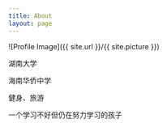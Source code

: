 ```yaml
---
title: About
layout: page
---
```

![Profile Image]({{ site.url }}/{{ site.picture }})

湖南大学

海南华侨中学

健身、旅游

一个学习不好但仍在努力学习的孩子